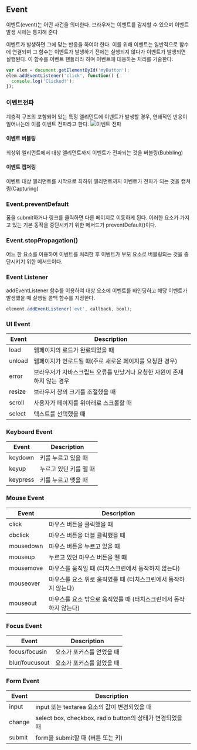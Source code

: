 ## Event
이벤트(event)는 어떤 사건을 의미한다. 브라우저는 이벤트를 감지할 수 있으며 이벤트 발생 시에는 통지해 준다
      
이벤트가 발생하면 그에 맞는 반응을 하여야 한다. 이를 위해 이벤트는 일반적으로 함수에 연결되며 그 함수는 이벤트가 발생하기 전에는 실행되지 않다가 이벤트가 발생되면 실행된다. 이 함수를 이벤트 핸들러라 하며 이벤트에 대응하는 처리를 기술한다.
```js
var elem = document.getElementById('myButton');
elem.addEventListener('click', function() {
  console.log('Clicked!');
});
```

### 이벤트전파
계층적 구조의 포함되어 있는 특정 엘리먼트에 이벤트가 발생할 경우, 연쇄적인 반응이 일어나는데 이를 이벤트 전파라고 한다.
![이벤트 전파]('./image.png')
#### 이벤트 버블링
최상위 엘리먼트에서 대상 엘리먼트까지 이벤트가 전파되는 것을 버블링(Bubbling)

#### 이벤트 캡쳐링
이벤트 대상 엘리먼트를 시작으로 최하위 엘리먼트까지 이벤트가 전파가 되는 것을 캡쳐링(Capturing)

### Event.preventDefault
폼을 submit하거나 링크를 클릭하면 다른 페이지로 이동하게 된다. 이러한 요소가 가지고 있는 기본 동작을 중단시키기 위한 메서드가 preventDefault()이다.

### Event.stopPropagation()
어느 한 요소를 이용하여 이벤트를 처리한 후 이벤트가 부모 요소로 버블링되는 것을 중단시키기 위한 메서드이다.

### Event Listener
addEventListener 함수를 이용하여 대상 요소에 이벤트를 바인딩하고 해당 이벤트가 발생했을 때 실행될 콜백 함수를 지정한다.
```js
element.addEventListener('evt', callback, bool);
```

### UI Event 
| Event  | Description                                                              |
|--------|--------------------------------------------------------------------------|
| load   | 웹페이지의 로드가 완료되었을 때                                          |
| unload | 웹페이지가 언로드될 때(주로 새로운 페이지를 요청한 경우)                 |
| error  | 브라우저가 자바스크립트 오류를 만났거나 요청한 자원이 존재하지 않는 경우 |
| resize | 브라우저 창의 크기를 조절했을 때                                         |
| scroll | 사용자가 페이지를 위아래로 스크롤할 때                                   |
| select | 텍스트를 선택했을 때                                                     |

###  Keyboard Event
| Event  | Description                                                              |
|--------|--------------------------------------------------------------------------|
| keydown   | 	키를 누르고 있을 때                                         |
| keyup | 누르고 있던 키를 뗄 때                |
| keypress  | 키를 누르고 뗏을 때 |

### Mouse Event
| Event  | Description                                                              |
|--------|--------------------------------------------------------------------------|
| click   | 마우스 버튼을 클릭했을 때                                         |
| dbclick | 마우스 버튼을 더블 클릭했을 때                |
| mousedown  | 	마우스 버튼을 누르고 있을 때 |
| mouseup | 누르고 있던 마우스 버튼을 뗄 때                                        |
| mousemove | 마우스를 움직일 때 (터치스크린에서 동작하지 않는다)                                  |
| mouseover | 마우스를 요소 위로 움직였를 때 (터치스크린에서 동작하지 않는다)                                                    |
| mouseout | 마우스를 요소 밖으로 움직였를 때 (터치스크린에서 동작하지 않는다)                                                   |

### Focus Event
| Event  | Description                                                              |
|--------|--------------------------------------------------------------------------|
| focus/focusin   | 	요소가 포커스를 얻었을 때                                         |
| blur/foucusout | 요소가 포커스를 잃었을 때                |

### Form Event 
| Event  | Description                                                              |
|--------|--------------------------------------------------------------------------|
| input   | 	input 또는 textarea 요소의 값이 변경되었을 때                                         |
| change | select box, checkbox, radio button의 상태가 변경되었을 때              |
| submit | form을 submit할 때 (버튼 또는 키)                |